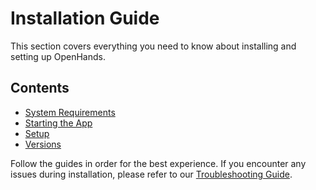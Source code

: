 # Installation Guide

This section covers everything you need to know about installing and setting up OpenHands.

## Contents

- [System Requirements](system-requirements.md)
- [Starting the App](start-app.md)
- [Setup](setup.md)
- [Versions](versions.md)

Follow the guides in order for the best experience. If you encounter any issues during installation, please refer to our [Troubleshooting Guide](https://docs.all-hands.dev/modules/usage/troubleshooting).